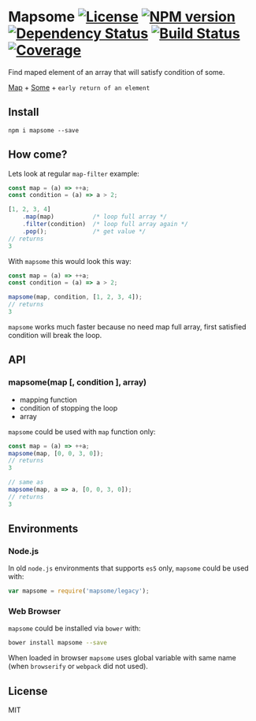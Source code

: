 # Mapsome [![License][LicenseIMGURL]][LicenseURL] [![NPM version][NPMIMGURL]][NPMURL] [![Dependency Status][DependencyStatusIMGURL]][DependencyStatusURL] [![Build Status][BuildStatusIMGURL]][BuildStatusURL] [![Coverage][CoverageIMGURL]][CoverageURL]

Find maped element of an array that will satisfy condition of some.

[Map][mapURL] + [Some][someURL] + `early return of an element`

## Install

```
npm i mapsome --save
```

## How come?

Lets look at regular `map-filter` example:

```js
const map = (a) => ++a;
const condition = (a) => a > 2;

[1, 2, 3, 4]
    .map(map)           /* loop full array */
    .filter(condition)  /* loop full array again */
    .pop();             /* get value */
// returns
3
```

With `mapsome` this would look this way:

```js
const map = (a) => ++a;
const condition = (a) => a > 2;

mapsome(map, condition, [1, 2, 3, 4]);
// returns
3
```

`mapsome` works much faster because no need map full array, first satisfied condition will break the loop.

## API
### mapsome(map [, condition ], array)
- mapping function
- condition of stopping the loop
- array

`mapsome` could be used with `map` function only:

```js
const map = (a) => ++a;
mapsome(map, [0, 0, 3, 0]);
// returns
3

// same as
mapsome(map, a => a, [0, 0, 3, 0]);
// returns
3
```
## Environments

### Node.js

In old `node.js` environments that supports `es5` only, `mapsome` could be used with:

```js
var mapsome = require('mapsome/legacy');
```

### Web Browser

`mapsome` could be installed via `bower` with:

```sh
bower install mapsome --save
```

When loaded in browser `mapsome` uses global variable with same name (when `browserify` or `webpack` did not used).

## License

MIT

[NPMIMGURL]:                https://img.shields.io/npm/v/mapsome.svg?style=flat
[BuildStatusIMGURL]:        https://img.shields.io/travis/coderaiser/mapsome/master.svg?style=flat
[DependencyStatusIMGURL]:   https://img.shields.io/gemnasium/coderaiser/mapsome.svg?style=flat
[LicenseIMGURL]:            https://img.shields.io/badge/license-MIT-317BF9.svg?style=flat
[NPMURL]:                   https://npmjs.org/package/mapsome "npm"
[BuildStatusURL]:           https://travis-ci.org/coderaiser/mapsome  "Build Status"
[DependencyStatusURL]:      https://gemnasium.com/coderaiser/mapsome "Dependency Status"
[LicenseURL]:               https://tldrlegal.com/license/mit-license "MIT License"
[CoverageURL]:              https://coveralls.io/github/coderaiser/mapsome?branch=master
[CoverageIMGURL]:           https://coveralls.io/repos/coderaiser/mapsome/badge.svg?branch=master&service=github

[someURL]:                  https://developer.mozilla.org/en-US/docs/Web/JavaScript/Reference/Global_Objects/Array/some
[mapURL]:                   https://developer.mozilla.org/en-US/docs/Web/JavaScript/Reference/Global_Objects/Array/map
